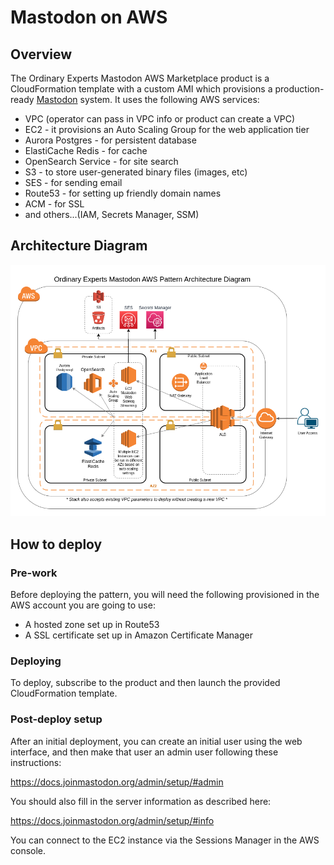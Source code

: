 # Mastodon on AWS

## Overview

The Ordinary Experts Mastodon AWS Marketplace product is a CloudFormation template with a custom AMI which provisions a production-ready [Mastodon](https://joinmastodon.org/) system. It uses the following AWS services:

* VPC (operator can pass in VPC info or product can create a VPC)
* EC2 - it provisions an Auto Scaling Group for the web application tier
* Aurora Postgres - for persistent database
* ElastiCache Redis - for cache
* OpenSearch Service - for site search
* S3 - to store user-generated binary files (images, etc)
* SES - for sending email
* Route53 - for setting up friendly domain names
* ACM - for SSL
* and others...(IAM, Secrets Manager, SSM)

## Architecture Diagram

![AWS Mastodon Architecture Diagram](docs/mastodon-aws-diagram.png)

## How to deploy

### Pre-work

Before deploying the pattern, you will need the following provisioned in the AWS account you are going to use:

* A hosted zone set up in Route53
* A SSL certificate set up in Amazon Certificate Manager

### Deploying

To deploy, subscribe to the product and then launch the provided CloudFormation template.

### Post-deploy setup

After an initial deployment, you can create an initial user using the web interface, and then make that user an admin user following these instructions:

https://docs.joinmastodon.org/admin/setup/#admin

You should also fill in the server information as described here:

https://docs.joinmastodon.org/admin/setup/#info

You can connect to the EC2 instance via the Sessions Manager in the AWS console.
